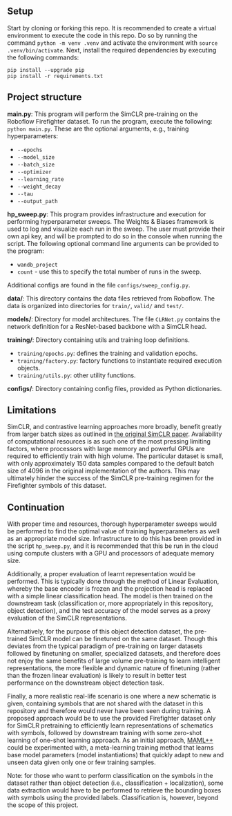 ## Setup

Start by cloning or forking this repo. It is recommended to create a virtual environment to execute the code in this repo. Do so by running the command `python -m venv .venv` and activate the environment with `source .venv/bin/activate`. Next, install the required dependencies by executing the following commands:

```
pip install --upgrade pip
pip install -r requirements.txt
```

## Project structure

**main.py**: This program will perform the SimCLR pre-training on the Roboflow Firefighter dataset. To run the program, execute the following: `python main.py`. These are the optional arguments, e.g., training hyperparameters:
- `--epochs`
- `--model_size`
- `--batch_size`
- `--optimizer`
- `--learning_rate`
- `--weight_decay`
- `--tau`
- `--output_path`

**hp_sweep.py**: This program provides infrastructure and execution for performing hyperparameter sweeps. The Weights & Biases framework is used to log and visualize each run in the sweep. The user must provide their own api key, and will be prompted to do so in the console when running the script. The following optional command line arguments can be provided to the program:

- `wandb_project`
- `count` - use this to specify the total number of runs in the sweep.

Additional configs are found in the file `configs/sweep_config.py`.

**data/**: This directory contains the data files retrieved from Roboflow. The data is organized into directories for `train/`, `valid/` and `test/`.

**models/**: Directory for model architectures. The file `CLRNet.py` contains the network definition for a ResNet-based backbone with a SimCLR head.

**training/**: Directory containing utils and training loop definitions.

- `training/epochs.py`: defines the training and validation epochs.
- `training/factory.py`: factory functions to instantiate required execution objects.
- `training/utils.py`: other utility functions.

**configs/**: Directory containing config files, provided as Python dictionaries.

## Limitations

SimCLR, and contrastive learning approaches more broadly, benefit greatly from larger batch sizes as outlined in <a href="https://arxiv.org/abs/2002.05709" target="_blank">the original SimCLR paper</a>. Availability of computational resources is as such one of the most pressing limiting factors, where processors with large memory and powerful GPUs are required to efficiently train with high volume. The particular dataset is small, with only approximately 150 data samples compared to the default batch size of 4096 in the original implementation of the authors. This may ultimately hinder the success of the SimCLR pre-training regimen for the Firefighter symbols of this dataset.

## Continuation

With proper time and resources, thorough hyperparameter sweeps would be performed to find the optimal value of training hyperparameters as well as an appropriate model size. Infrastructure to do this has been provided in the script `hp_sweep.py`, and it is recommended that this be run in the cloud using compute clusters with a GPU and processors of adequate memory size. 

Additionally, a proper evaluation of learnt representation would be performed. This is typically done through the method of Linear Evaluation, whereby the base encoder is frozen and the projection head is replaced with a simple linear classification head. The model is then trained on the downstream task (classification or, more appropriately in this repository, object detection), and the test accuracy of the model serves as a proxy evaluation of the SimCLR representations.

Alternatively, for the purpose of this object detection dataset, the pre-trained SimCLR model can be finetuned on the same dataset. Though this deviates from the typical paradigm of pre-training on larger datasets followed by finetuning on smaller, specialized datasets, and therefore does not enjoy the same benefits of large volume pre-training to learn intelligent representations, the more flexible and dynamic nature of finetuning (rather than the frozen linear evaluation) is likely to result in better test performance on the downstream object detection task. 

Finally, a more realistic real-life scenario is one where a new schematic is given, containing symbols that are not shared with the dataset in this repository and therefore would never have been seen during training. A proposed approach would be to use the provided Firefighter dataset only for SimCLR pretraining to efficiently learn representations of schematics with symbols, followed by downstream training with some zero-shot learning of one-shot learning approach. As an initial approach, <a href="https://arxiv.org/abs/1810.09502">MAML++</a> could be experimented with, a meta-learning training method that learns base model parameters (model instantiations) that quickly adapt to new and unseen data given only one or few training samples. 

Note: for those who want to perform classification on the symbols in the dataset rather than object detection (i.e., classification + localization), some data extraction would have to be performed to retrieve the bounding boxes with symbols using the provided labels. Classification is, however, beyond the scope of this project.